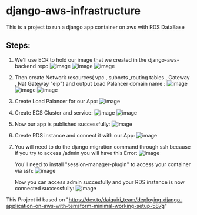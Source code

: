 # django-aws-infrastructure

This is a project to run a django app container on aws with RDS DataBase

## Steps:

1. We'll use ECR to hold our image that we created in the django-aws-backend repo
   ![image](https://github.com/django-aws/django-aws-infrastructure/assets/147988907/447e4300-6f9d-44b3-9714-88d1e419dfde)
   ![image](https://github.com/django-aws/django-aws-infrastructure/assets/147988907/4e79a575-e2a4-41e9-ac52-841694f02a80)
   ![image](https://github.com/django-aws/django-aws-infrastructure/assets/147988907/8a0d5025-4d73-4d0c-8682-e69b7655c897)

2. Then create Network resources( vpc , subnets ,routing tables , Gateway , Nat Gateway "eip") and output Load Palancer domain name :
   ![image](https://github.com/django-aws/django-aws-infrastructure/assets/147988907/b2e664ec-127b-4f25-b60d-dbb0e9ec7495)
   ![image](https://github.com/django-aws/django-aws-infrastructure/assets/147988907/1542666d-a035-49ff-97b1-6b8c7f264633)
   ![image](https://github.com/django-aws/django-aws-infrastructure/assets/147988907/53a3ea36-1071-4d8f-94b9-3e6c752170af)


4. Create Load Palancer for our App:
   ![image](https://github.com/django-aws/django-aws-infrastructure/assets/147988907/78a4525b-a0ef-43ee-8dc6-6b0494910f52)

5. Create ECS Cluster and service:
   ![image](https://github.com/django-aws/django-aws-infrastructure/assets/147988907/81d1c9fa-080c-42aa-8992-894b4254c6e7)
   ![image](https://github.com/django-aws/django-aws-infrastructure/assets/147988907/67aed9cc-d1e4-4794-94b9-f4b63da24ceb)


7. Now our app is published successfully:
   ![image](https://github.com/django-aws/django-aws-infrastructure/assets/147988907/d28c3414-56e0-4b69-87f5-9867f3d65daa)


8. Create RDS instance and connect it with our App:
   ![image](https://github.com/django-aws/django-aws-infrastructure/assets/147988907/b4d7dc7c-549b-40f3-bb64-b4abdb042594)

9. You will need to do the django migration command through ssh because if you try to access /admin you will have this Error:
    ![image](https://github.com/django-aws/django-aws-infrastructure/assets/147988907/ba7143f8-69b1-4c1a-b9ed-02ce01a1173e)

    You'll need to install "session-manager-plugin" to access your container via ssh:
   ![image](https://github.com/django-aws/django-aws-infrastructure/assets/147988907/cbb33989-b66e-4573-b247-f37b9f14b240)

   Now you can access admin succesfully and your RDS instance is now connected successfully:
   ![image](https://github.com/django-aws/django-aws-infrastructure/assets/147988907/9e5898cb-1950-4171-a104-1e0eb7e2edd2)

This Project id based on "https://dev.to/daiquiri_team/deploying-django-application-on-aws-with-terraform-minimal-working-setup-587g"






